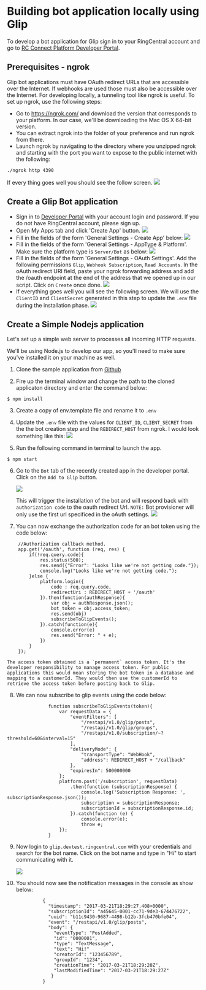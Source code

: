 # Building bot application locally using Glip

To develop a bot application for Glip sign in to your RingCentral account and go to [RC Connect Platform Developer Portal](https://developers.ringcentral.com/my-account.html#/applications).

## Prerequisites - ngrok

Glip bot applications must have OAuth redirect URLs that are accessible over the Internet. If webhooks are used those must also be accessible over the Internet. For developing locally, a tunneling tool like ngrok is useful. To set up ngrok, use the following steps:

* Go to https://ngrok.com/ and download the version that corresponds to your platform. In our case, we'll be downloading the Mac OS X 64-bit version.
* You can extract ngrok into the folder of your preference and run ngrok from there.
* Launch ngrok by navigating to the directory where you unzipped ngrok and starting with the port you want to expose to the public internet with the following:

```
./ngrok http 4390
```

If every thing goes well you should see the follow screen.
![](img/ngrok-running.png)

## Create a Glip Bot application

* Sign in to [Developer Portal](https://developer.ringcentral.com) with your account login and password. If you do not have RingCentral account, please sign up.
* Open My Apps tab and click 'Create App' button.
  ![](img/glip_bot_create_app.png)
* Fill in the fields of the form 'General Settings - Create App' below:
  ![](img/glip_bot_general_setting_step1.png)
* Fill in the fields of the form 'General Settings - AppType & Platform'. Make sure the platform type is `Server/Bot` as below:
  ![](img/glip_bot_general_setting_step2.png)
* Fill in the fields of the form 'General Settings - OAuth Settings'. Add the following permissions `Glip`, `Webhook Subscription`, `Read Accounts`. In the oAuth redirect URI field, paste your ngrok forwarding address and add the /oauth endpoint at the end of the address that we opened up in our script. Click on `Create` once done.
  ![](img/glip_bot_general_setting_step3.png)
* If everything goes well you will see the following screen. We will use the `ClientID` and `ClientSecret` generated in this step to update the `.env` file during the installation phase.
  ![](img/glip_bot_dashboard.png)

## Create a Simple Nodejs application

Let's set up a simple web server to processes all incoming HTTP requests.

We'll be using Node.js to develop our app, so you'll need to make sure you've installed it on your machine as well.

1. Clone the sample application from [Github](https://github.com/pkvenu/developing-locally-with-Glip.git)

2. Fire up the terminal window and change the path to the cloned applicaton directory and enter the command below:

```
$ npm install
```

3. Create a copy of env.template file and rename it to `.env`

4. Update the `.env` file with the values for `CLIENT_ID`, `CLIENT_SECRET` from the the bot creation step and the `REDIRECT_HOST` from ngrok. I would look something like this:
   ![](img/envfile.png)

5. Run the following command in terminal to launch the app.

```
$ npm start
```

6. Go to the `Bot` tab of the recently created app in the developer portal. Click on the `Add to Glip` button.

    ![](img/glip_bot_tab.png)

    This will trigger the installation of the bot and will respond back with `authorization code` to the oauth redirect Url. `NOTE:` Bot provisioner will only use the first url specificed in the oAuth settings.
    ![](img/authorization.png)

7. You can now exchange the authorization code for an bot token using the code below:

```
    //Authorization callback method.
    app.get('/oauth', function (req, res) {
        if(!req.query.code){
            res.status(500);
            res.send({"Error": "Looks like we're not getting code."});
            console.log("Looks like we're not getting code.");
        }else {
            platform.login({
                code : req.query.code,
                redirectUri : REDIRECT_HOST + '/oauth'
            }).then(function(authResponse){
                var obj = authResponse.json();
                bot_token = obj.access_token;
                res.send(obj)
                subscribeToGlipEvents();
            }).catch(function(e){
                console.error(e)
                res.send("Error: " + e);
            })
        }
    });
```

    The access token obtained is a `permanent` access token. It's the developer responsibility to manage access token. For public applications this would mean storing the bot token in a database and mapping to a customerId. They would then use the customerId to retrieve the access token before posting back to Glip.

8. We can now subscribe to glip events using the code below:

```
               function subscribeToGlipEvents(token){
                   var requestData = {
                       "eventFilters": [
                           "/restapi/v1.0/glip/posts",
                           "/restapi/v1.0/glip/groups",
                           "/restapi/v1.0/subscription/~?threshold=60&interval=15"
                       ],
                       "deliveryMode": {
                           "transportType": "WebHook",
                           "address": REDIRECT_HOST + "/callback"
                       },
                       "expiresIn": 500000000
                   };
                   platform.post('/subscription', requestData)
                       .then(function (subscriptionResponse) {
                           console.log('Subscription Response: ', subscriptionResponse.json());
                           subscription = subscriptionResponse;
                           subscriptionId = subscriptionResponse.id;
                       }).catch(function (e) {
                           console.error(e);
                           throw e;
                   });
               }

```

9. Now login to `glip.devtest.ringcentral.com` with your credentials and search for the bot name. Click on the bot name and type in "Hi" to start communicating with it.

    ![](img/glip_bot_devtest.png)

10. You should now see the notification messages in the console as show below:

```
             {
               "timestamp": "2017-03-21T18:29:27.408+0000",
               "subscriptionId": "a45645-0001-cc71-9de3-674476722",
               "uuid": "b11c9430-9687-4498-b12b-3fcb470bfe04",
               "event": "/restapi/v1.0/glip/posts",
               "body": {
                 "eventType": "PostAdded",
                 "id": "0000001",
                 "type": "TextMessage",
                 "text": "Hi!"
                 "creatorId": "123456789",
                 "groupId": "1234",
                 "creationTime": "2017-03-21T18:29:20Z",
                 "lastModifiedTime": "2017-03-21T18:29:27Z"
                }
             }

```
